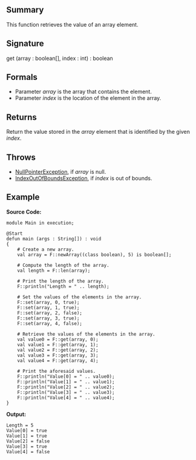 ## Summary

This function retrieves the value of an array element.

## Signature

get (array : boolean[], index : int) : boolean

## Formals

+ Parameter <i>array</i> is the array that contains the element.
+ Parameter <i>index</i> is the location of the element in the array.

## Returns

Return the value stored in the <i>array</i> element that is identified by the given <i>index</i>.

## Throws

+ [NullPointerException](https://docs.oracle.com/javase/7/docs/api/java/lang/NullPointerException.html), if <i>array</i> is null.
+ [IndexOutOfBoundsException](https://docs.oracle.com/javase/7/docs/api/java/lang/IndexOutOfBoundsException.html), if <i>index</i> is out of bounds.

## Example

**Source Code:**

```plain
module Main in execution;

@Start
defun main (args : String[]) : void
{
    # Create a new array. 
    val array = F::newArray((class boolean), 5) is boolean[];

    # Compute the length of the array. 
    val length = F::len(array);

    # Print the length of the array. 
    F::println("Length = " .. length);

    # Set the values of the elements in the array.
    F::set(array, 0, true);
    F::set(array, 1, true);
    F::set(array, 2, false);
    F::set(array, 3, true);
    F::set(array, 4, false);

    # Retrieve the values of the elements in the array.
    val value0 = F::get(array, 0);
    val value1 = F::get(array, 1);
    val value2 = F::get(array, 2);
    val value3 = F::get(array, 3);
    val value4 = F::get(array, 4);

    # Print the aforesaid values. 
    F::println("Value[0] = " .. value0);
    F::println("Value[1] = " .. value1);
    F::println("Value[2] = " .. value2);
    F::println("Value[3] = " .. value3);
    F::println("Value[4] = " .. value4);
}
```

**Output:**

```plain
Length = 5
Value[0] = true
Value[1] = true
Value[2] = false
Value[3] = true
Value[4] = false
```

